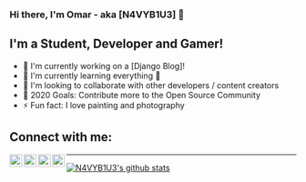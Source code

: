 ### Hi there, I'm Omar - aka [N4VYB1U3] 👋

## I'm a Student, Developer and Gamer!
- 🔭 I'm currently working on a [Django Blog]!
- 🌱 I'm currently learning everything 🤣
- 🤝 I'm looking to collaborate with other developers / content creators
- 🥅 2020 Goals: Contribute more to the Open Source Community
- ⚡ Fun fact: I love painting and photography 

## Connect with me:
[<img align="left" width="22px" src="https://cdn.jsdelivr.net/npm/simple-icons@v3/icons/twitter.svg" />][twitter]
[<img align="left" width="22px" src="https://cdn.jsdelivr.net/npm/simple-icons@v3/icons/linkedin.svg" />][linkedin]
[<img align="left" width="22px" src="https://cdn.jsdelivr.net/npm/simple-icons@v3/icons/instagram.svg" />][instagram]
[<img align="left" width="22px" src="https://cdn.jsdelivr.net/npm/simple-icons@v3/icons/twitch.svg" />][twitch]
 
---
[![N4VYB1U3's github stats](https://github-readme-stats.vercel.app/api?username=N4VYB1U3)](https://github.com/N4VYB1U3/github-readme-stats)

 
<br />
<br />

[website]: http://omarmedhat.ml/
[twitter]: https://twitter.com/5cw_a
[instagram]: https://www.instagram.com/rt_247/
[linkedin]:https://www.linkedin.com/in/n4vyb1u3/
[twitch]: https://www.twitch.tv/rt_247